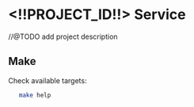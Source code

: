 # <!!PROJECT_ID!!> Service
 //@TODO add project description

## Make
 Check available targets:
 ```bash
    make help
 ```
